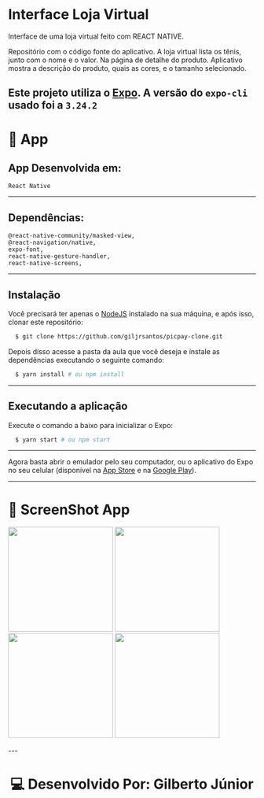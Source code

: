 # Interface Loja Virtual

Interface de uma loja virtual feito com REACT NATIVE. 

Repositório com o código fonte do aplicativo. A loja virtual lista os tênis, junto com o nome e o valor.
Na página de detalhe do produto. Aplicativo mostra a descrição do produto, quais as cores, e o tamanho selecionado.

Este projeto utiliza o [Expo](https://expo.io/). A versão do `expo-cli` usado foi a `3.24.2`
---
# 📱 App
## App Desenvolvida em:
    React Native
---
## Dependências: 

    @react-native-community/masked-view,
    @react-navigation/native,
    expo-font,
    react-native-gesture-handler,
    react-native-screens,
---
## Instalação

Você precisará ter apenas o [NodeJS](https://nodejs.org) instalado na sua máquina, e após isso, clonar este repositório:
```sh
  $ git clone https://github.com/giljrsantos/picpay-clone.git
```

Depois disso acesse a pasta da aula que você deseja e instale as dependências executando o seguinte comando:
```sh
  $ yarn install # ou npm install
```
---
## Executando a aplicação

Execute o comando a baixo para inicializar o Expo:
```sh
  $ yarn start # ou npm start
```
---
Agora basta abrir o emulador pelo seu computador, ou o aplicativo do Expo no seu celular (disponível na [App Store](https://apps.apple.com/br/app/expo-client/id982107779) e na [Google Play](https://play.google.com/store/apps/details?id=host.exp.exponent&hl=pt_BR)).

---

# 📱 ScreenShot App
<p align="left">
<img src="https://github.com/giljrsantos/react-native-interface-loja-virtual/blob/master/src/assets/Screenshot-1.jpg" width="213">
<img src="https://github.com/giljrsantos/react-native-interface-loja-virtual/blob/master/src/assets/Screenshot-2.jpg" width="213">
<img src="https://github.com/giljrsantos/react-native-interface-loja-virtual/blob/master/src/assets/Screenshot-3.jpg" width="213">
<img src="https://github.com/giljrsantos/react-native-interface-loja-virtual/blob/master/src/assets/Screenshot-4.jpg" width="213">
</p>
---
<h1 align="center">💻 Desenvolvido Por: Gilberto Júnior</h1>
